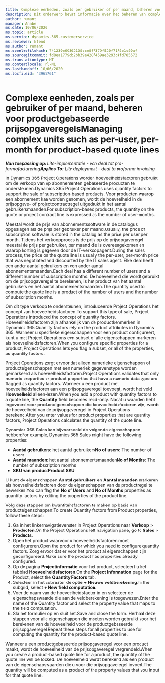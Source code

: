 ```yaml
---
title: Complexe eenheden, zoals per gebruiker of per maand, beheren voor productgebaseerde prijsopgaveregels
description: Dit onderwerp bevat informatie over het beheren van complexe eenheden voor productgebaseerde prijsopgaveregels.
author: rumant
manager: Annbe
ms.date: 10/06/2020
ms.topic: article
ms.service: dynamics-365-customerservice
ms.reviewer: kfend
ms.author: rumant
ms.openlocfilehash: 741230e69302138cce8f7379f520f7178e1c80af
ms.sourcegitcommit: fd8ea1779db2bb39a428f459ae3293c4fd785572
ms.translationtype: HT
ms.contentlocale: nl-NL
ms.lasthandoff: 10/06/2020
ms.locfileid: "3965761"
---
```

# <a name="managing-complex-units-such-as-per-user-per-month-for-product-based-quote-lines"></a><span data-ttu-id="74772-103">Complexe eenheden, zoals per gebruiker of per maand, beheren voor productgebaseerde prijsopgaveregels</span><span class="sxs-lookup"><span data-stu-id="74772-103">Managing complex units such as per-user, per-month for product-based quote lines</span></span>

<span data-ttu-id="74772-104">_**Van toepassing op:** Lite-implementatie - van deal tot pro-formafacturering_</span><span class="sxs-lookup"><span data-stu-id="74772-104">_**Applies To:** Lite deployment - deal to proforma invoicing_</span></span>

<span data-ttu-id="74772-105">In Dynamics 365 Project Operations worden hoeveelheidsfactoren gebruikt om de verkoop van op abonnementen gebaseerde producten te ondersteunen.</span><span class="sxs-lookup"><span data-stu-id="74772-105">Dynamics 365 Project Operations uses quantity factors to support the sale of subscription-based products.</span></span> <span data-ttu-id="74772-106">Voor producten waarop een abonnement kan worden genomen, wordt de hoeveelheid in de prijsopgave- of projectcontractregel uitgedrukt in het aantal gebruikersmaanden.</span><span class="sxs-lookup"><span data-stu-id="74772-106">For subscription-based products, the quantity on the quote or project contract line is expressed as the number of user-months.</span></span>

<span data-ttu-id="74772-107">Meestal wordt de prijs van abonnementssoftware in de catalogus opgeslagen als de prijs per gebruiker per maand.</span><span class="sxs-lookup"><span data-stu-id="74772-107">Usually, the price of subscription software is stored in the catalog as the price per user per month.</span></span> <span data-ttu-id="74772-108">Tijdens het verkoopproces is de prijs op de prijsopgaveregel meestal de prijs per gebruiker, per maand die is overeengekomen en waarop korting is gegeven door de IT-verkoopagent.</span><span class="sxs-lookup"><span data-stu-id="74772-108">During the sales process, the price on the quote line is usually the per-user, per-month price that was negotiated and discounted by the IT sales agent.</span></span> <span data-ttu-id="74772-109">Elke deal heeft een ander aantal gebruikers en een ander aantal abonnementsmaanden.</span><span class="sxs-lookup"><span data-stu-id="74772-109">Each deal has a different number of users and a different number of subscription months.</span></span> <span data-ttu-id="74772-110">De hoeveelheid die wordt gebruikt om de prijsopgaveregel te berekenen, is het product van het aantal gebruikers en het aantal abonnementsmaanden.</span><span class="sxs-lookup"><span data-stu-id="74772-110">The quantity used to compute the quote line is a product of the number of users and the number of subscription months.</span></span>

<span data-ttu-id="74772-111">Om dit type verkoop te ondersteunen, introduceerde Project Operations het concept van hoeveelheidsfactoren.</span><span class="sxs-lookup"><span data-stu-id="74772-111">To support this type of sale, Project Operations introduced the concept of quantity factors.</span></span> <span data-ttu-id="74772-112">Hoeveelheidsfactoren zijn afhankelijk van de productkenmerken in Dynamics 365.</span><span class="sxs-lookup"><span data-stu-id="74772-112">Quantity factors rely on the product attributes in Dynamics 365.</span></span> <span data-ttu-id="74772-113">Wanneer u specifieke eigenschappen voor een product configureert, kunt u met Project Operations een subset of alle eigenschappen markeren als hoeveelheidsfactoren.</span><span class="sxs-lookup"><span data-stu-id="74772-113">When you configure specific properties for a product, Project Operations lets you flag a subset, or all of the properties, as quantity factors.</span></span>

<span data-ttu-id="74772-114">Project Operations zorgt ervoor dat alleen numerieke eigenschappen of producteigenschappen met een numeriek gegevenstype worden gemarkeerd als hoeveelheidsfactoren.</span><span class="sxs-lookup"><span data-stu-id="74772-114">Project Operations validates that only numeric properties or product properties that have a numeric data type are flagged as quantity factors.</span></span> <span data-ttu-id="74772-115">Wanneer u een product met hoeveelheidsfactoren aan een prijsopgaveregel toevoegt, wordt het veld **Hoeveelheid** alleen-lezen.</span><span class="sxs-lookup"><span data-stu-id="74772-115">When you add a product with quantity factors to a quote line, the **Quantity** field becomes read-only.</span></span> <span data-ttu-id="74772-116">Nadat u waarden hebt ingevoerd voor producteigenschappen die hoeveelheidsfactoren zijn, wordt de hoeveelheid van de prijsopgaveregel in Project Operations berekend.</span><span class="sxs-lookup"><span data-stu-id="74772-116">After you enter values for product properties that are quantity factors, Project Operations calculates the quantity of the quote line.</span></span>

<span data-ttu-id="74772-117">Dynamics 365 Sales kan bijvoorbeeld de volgende eigenschappen hebben:</span><span class="sxs-lookup"><span data-stu-id="74772-117">For example, Dynamics 365 Sales might have the following properties:</span></span>

- <span data-ttu-id="74772-118">**Aantal gebruikers**: het aantal gebruikers</span><span class="sxs-lookup"><span data-stu-id="74772-118">**No of users**: The number of users</span></span>
- <span data-ttu-id="74772-119">**Aantal maanden**: het aantal abonnementsmaanden</span><span class="sxs-lookup"><span data-stu-id="74772-119">**No of Months**: The number of subscription months</span></span>
- <span data-ttu-id="74772-120">**SKU van product**</span><span class="sxs-lookup"><span data-stu-id="74772-120">**Product SKU**</span></span>

<span data-ttu-id="74772-121">U kunt de eigenschappen **Aantal gebruikers** en **Aantal maanden** markeren als hoeveelheidsfactoren door de eigenschappen van de productregel te bewerken.</span><span class="sxs-lookup"><span data-stu-id="74772-121">You can flag the **No of Users** and **No of Months** properties as quantity factors by editing the properties of the product line.</span></span>

<span data-ttu-id="74772-122">Volg deze stappen om kwantiteitsfactoren te maken op basis van producteigenschappen:</span><span class="sxs-lookup"><span data-stu-id="74772-122">To create Quantity factors from Product properties, follow these steps:</span></span>

1. <span data-ttu-id="74772-123">Ga in het linkernavigatievenster in Project Operations naar **Verkoop** > **Producten**.</span><span class="sxs-lookup"><span data-stu-id="74772-123">On the Project Operations left navigation pane, go to **Sales** > **Products**.</span></span>
2. <span data-ttu-id="74772-124">Open het product waarvoor u hoeveelheidsfactoren moet configureren.</span><span class="sxs-lookup"><span data-stu-id="74772-124">Open the product for which you need to configure quantity factors.</span></span> <span data-ttu-id="74772-125">Zorg ervoor dat er voor het product al eigenschappen zijn geconfigureerd.</span><span class="sxs-lookup"><span data-stu-id="74772-125">Make sure the product has properties already configured.</span></span>
3. <span data-ttu-id="74772-126">Op de pagina **Projectinformatie** voor het product, selecteert u het tabblad **Hoeveelheidsfactoren**.</span><span class="sxs-lookup"><span data-stu-id="74772-126">On the **Project Information** page for the Product, select the **Quantity Factors** tab.</span></span>
4. <span data-ttu-id="74772-127">Selecteer in het subraster de optie **+ Nieuwe veldberekening**.</span><span class="sxs-lookup"><span data-stu-id="74772-127">In the subgrid, select **+ New field computation**.</span></span>
5. <span data-ttu-id="74772-128">Voer de naam van de hoeveelheidsfactor in en selecteer de eigenschapswaarde die aan de veldberekening is toegewezen.</span><span class="sxs-lookup"><span data-stu-id="74772-128">Enter the name of the Quantity factor and select the property value that maps to the field computation.</span></span>
6. <span data-ttu-id="74772-129">Sla het formulier op en sluit het.</span><span class="sxs-lookup"><span data-stu-id="74772-129">Save and close the form.</span></span> <span data-ttu-id="74772-130">Herhaal deze stappen voor alle eigenschappen die moeten worden gebruikt voor het berekenen van de hoeveelheid voor de productgebaseerde prijsopgaveregel.</span><span class="sxs-lookup"><span data-stu-id="74772-130">Repeat these steps for all properties to use for computing the quantity for the product-based quote line.</span></span>

<span data-ttu-id="74772-131">Wanneer u een productgebaseerde prijsopgaveregel voor een product maakt, wordt de hoeveelheid van de prijsopgaveregel vergrendeld.</span><span class="sxs-lookup"><span data-stu-id="74772-131">When you create a product-based quote line for a product, the quantity of the quote line will be locked.</span></span> <span data-ttu-id="74772-132">De hoeveelheid wordt berekend als een product van de eigenschapswaarden die u voor die prijsopgaveregel invoert.</span><span class="sxs-lookup"><span data-stu-id="74772-132">The quantity will be computed as a product of the property values that you input for that quote line.</span></span>
